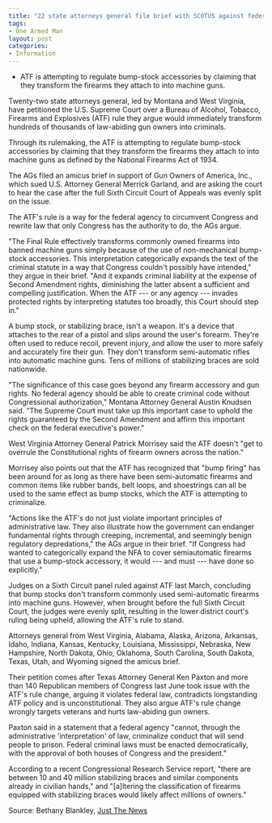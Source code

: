 ```yaml
---
title: "22 state attorneys general file brief with SCOTUS against federal firearm accessory ban"
tags:
- One Armed Man
layout: post
categories:
- Information
---
```


- ATF is attempting to regulate bump-stock accessories by claiming that they transform the firearms they attach to into machine guns.

Twenty-two state attorneys general, led by Montana and West Virginia, have petitioned the U.S. Supreme Court over a Bureau of Alcohol, Tobacco, Firearms and Explosives (ATF) rule they argue would immediately transform hundreds of thousands of law-abiding gun owners into criminals.

Through its rulemaking, the ATF is attempting to regulate bump-stock accessories by claiming that they transform the firearms they attach to into machine guns as defined by the National Firearms Act of 1934.

The AGs filed an amicus brief in support of Gun Owners of America, Inc., which sued U.S. Attorney General Merrick Garland, and are asking the court to hear the case after the full Sixth Circuit Court of Appeals was evenly split on the issue.

The ATF's rule is a way for the federal agency to circumvent Congress and rewrite law that only Congress has the authority to do, the AGs argue.

"The Final Rule effectively transforms commonly owned firearms into banned machine guns simply because of the use of non-mechanical bump-stock accessories. This interpretation categorically expands the text of the criminal statute in a way that Congress couldn't possibly have intended," they argue in their brief. "And it expands criminal liability at the expense of Second Amendment rights, diminishing the latter absent a sufficient and compelling justification. When the ATF --- or any agency --- invades protected rights by interpreting statutes too broadly, this Court should step in."

A bump stock, or stabilizing brace, isn't a weapon. It's a device that attaches to the rear of a pistol and slips around the user's forearm. They're often used to reduce recoil, prevent injury, and allow the user to more safely and accurately fire their gun. They don't transform semi-automatic rifles into automatic machine guns. Tens of millions of stabilizing braces are sold nationwide.

"The significance of this case goes beyond any firearm accessory and gun rights. No federal agency should be able to create criminal code without Congressional authorization," Montana Attorney General Austin Knudsen said. "The Supreme Court must take up this important case to uphold the rights guaranteed by the Second Amendment and affirm this important check on the federal executive's power."

West Virginia Attorney General Patrick Morrisey said the ATF doesn't "get to overrule the Constitutional rights of firearm owners across the nation."

Morrisey also points out that the ATF has recognized that "bump firing" has been around for as long as there have been semi-automatic firearms and common items like rubber bands, belt loops, and shoestrings can all be used to the same effect as bump stocks, which the ATF is attempting to criminalize.

"Actions like the ATF's do not just violate important principles of administrative law. They also illustrate how the government can endanger fundamental rights through creeping, incremental, and seemingly benign regulatory depredations," the AGs argue in their brief. "If Congress had wanted to categorically expand the NFA to cover semiautomatic firearms that use a bump-stock accessory, it would --- and must --- have done so explicitly."

Judges on a Sixth Circuit panel ruled against ATF last March, concluding that bump stocks don't transform commonly used semi-automatic firearms into machine guns. However, when brought before the full Sixth Circuit Court, the judges were evenly split, resulting in the lower district court's ruling being upheld, allowing the ATF's rule to stand.

Attorneys general from West Virginia, Alabama, Alaska, Arizona, Arkansas, Idaho, Indiana, Kansas, Kentucky, Louisiana, Mississippi, Nebraska, New Hampshire, North Dakota, Ohio, Oklahoma, South Carolina, South Dakota, Texas, Utah, and Wyoming signed the amicus brief.

Their petition comes after Texas Attorney General Ken Paxton and more than 140 Republican members of Congress last June took issue with the ATF's rule change, arguing it violates federal law, contradicts longstanding ATF policy and is unconstitutional. They also argue ATF's rule change wrongly targets veterans and hurts law-abiding gun owners.

Paxton said in a statement that a federal agency "cannot, through the administrative 'interpretation' of law, criminalize conduct that will send people to prison. Federal criminal laws must be enacted democratically, with the approval of both houses of Congress and the president."

According to a recent Congressional Research Service report, "there are between 10 and 40 million stabilizing braces and similar components already in civilian hands," and "\[a\]ltering the classification of firearms equipped with stabilizing braces would likely affect millions of owners."

Source: Bethany Blankley, [Just The News](https://justthenews.com/nation/states/center-square/22-ags-file-brief-scotus-against-federal-firearm-accessory-ban)